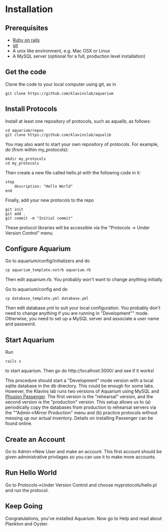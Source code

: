 Installation
============

Prerequisites
--

* [Ruby on rails](http://rubyonrails.org/)
* [git](https://github.com/)
* A unix like environment, e.g. Mac OSX or Linux
* A MySQL server (optional for a full, production level installation)
    
Get the code
--

Clone the code to your local computer using git, as in 

	git clone https://github.com/klavinslab/aquarium

Install Protocols
--
	
Install at least one repository of protocols, such as aqualib, as follows:

	cd aquarium/repos
	git clone https://github.com/klavinslab/aqualib
	
You may also want to start your own repository of protocols. For example, do (from within my_protocols):

	mkdir my_protocols
	cd my_protocols

Then create a new file called hello.pl with the following code in it:

	step
		description: "Hello World"
	end
	
Finally, add your new protocols to the repo

	git init
	git add .
	git commit -m "Initial commit"
	
These protocol libraries will be accessible via the "Protocols -> Under Version Control" menu.

Configure Aquarium
--

Go to aquarium/config/initializers and do

	cp aquarium_template.notrb aquarium.rb
	
Then edit aquarium.rb. You probably won't want to change anything initially.

Go to aquarium/config and do

	cp database_template.yml database.yml
	
Then edit database.yml to suit your local configuration. You probably don't need to change anything if you are running in "Development"" mode. Otherwise, you need to set up a MySQL server and associate a user name and password. 

Start Aquarium
--

Run

	rails s
	
to start aquarium. Then go do http://localhost:3000/ and see if it works!

This procedure should start a "Development" mode version with a local sqlite database in the db directory. This could be enough for some labs. However, the Klavins lab runs two versions of Aquarium using MySQL and [Phusion Passenger](https://www.phusionpassenger.com/index2). The first version is the "rehearsal" version, and the second version is the "production" version. This setup allows us to (a) periodically copy the databases from production to rehearsal servers via the ""Admin->Mirror Production" menu and (b) practice protocols without messing up our actual inventory. Details on installing Passenger can be found online.

Create an Account
--

Go to Admin->New User and make an account. This first account should be given administrative privilages so you can use it to make more accounts.

Run Hello World
--

Go to Protocols->Under Version Control and choose myprotocols/hello.pl and run the protocol.

Keep Going
--

Congratulations, you've installed Aquarium. Now go to Help and read about Plankton and Oyster.




	